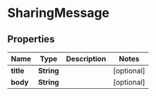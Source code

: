 

# SharingMessage


## Properties

| Name | Type | Description | Notes |
|------------ | ------------- | ------------- | -------------|
|**title** | **String** |  |  [optional] |
|**body** | **String** |  |  [optional] |



